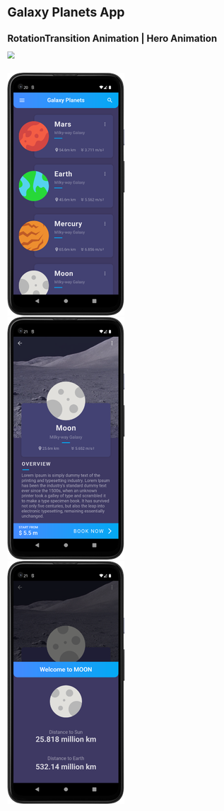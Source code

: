 # Galaxy Planets App


## RotationTransition Animation | Hero Animation

<img src="https://github.com/RomitKatrodiya/Galaxy_Planets/blob/master/images/galaxy_planets.GIF" style=" height:650px; " data-target="animated-image.originalImage">

##

<img src="https://github.com/RomitKatrodiya/Galaxy_Planets/blob/master/images/Screenshot_20221009_002050.png" style=" height:550px; " data-target="animated-image.originalImage"><img src="https://github.com/RomitKatrodiya/Galaxy_Planets/blob/master/images/Screenshot_20221009_002118.png" style=" height:550px; " data-target="animated-image.originalImage">
<img src="https://github.com/RomitKatrodiya/Galaxy_Planets/blob/master/images/Screenshot_20221009_002133.png" style=" height:550px; " data-target="animated-image.originalImage">

